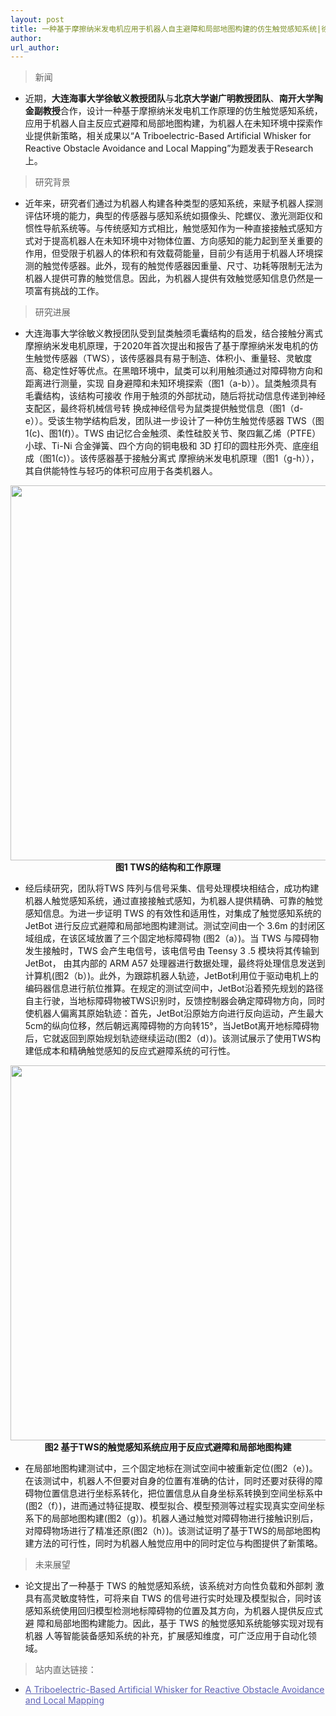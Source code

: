 ```yaml
---
layout: post
title: 一种基于摩擦纳米发电机应用于机器人自主避障和局部地图构建的仿生触觉感知系统|徐敏义、谢广明、陶金合作新进展
author: 
url_author: 
---
```


> 新闻

- 近期，**大连海事大学徐敏义教授团队**与**北京大学谢广明教授团队**、**南开大学陶金副教授**合作，设计一种基于摩擦纳米发电机工作原理的仿生触觉感知系统，应用于机器人自主反应式避障和局部地图构建，为机器人在未知环境中探索作业提供新策略，相关成果以“A Triboelectric-Based Artificial Whisker for Reactive Obstacle Avoidance and Local Mapping”为题发表于Research上。


> 研究背景

- 近年来，研究者们通过为机器人构建各种类型的感知系统，来赋予机器人探测评估环境的能力，典型的传感器与感知系统如摄像头、陀螺仪、激光测距仪和惯性导航系统等。与传统感知方式相比，触觉感知作为一种直接接触式感知方式对于提高机器人在未知环境中对物体位置、方向感知的能力起到至关重要的作用，但受限于机器人的体积和有效载荷能量，目前少有适用于机器人环境探测的触觉传感器。此外，现有的触觉传感器因重量、尺寸、功耗等限制无法为机器人提供可靠的触觉信息。因此，为机器人提供有效触觉感知信息仍然是一项富有挑战的工作。

> 研究进展

- 大连海事大学徐敏义教授团队受到鼠类触须毛囊结构的启发，结合接触分离式摩擦纳米发电机原理，于2020年首次提出和报告了基于摩擦纳米发电机的仿生触觉传感器（TWS），该传感器具有易于制造、体积小、重量轻、灵敏度高、稳定性好等优点。在黑暗环境中，鼠类可以利用触须通过对障碍物方向和距离进行测量，实现 自身避障和未知环境探索（图1（a-b））。鼠类触须具有毛囊结构，该结构可接收 作用于触须的外部扰动，随后将扰动信息传递到神经支配区，最终将机械信号转 换成神经信号为鼠类提供触觉信息（图1（d-e））。受该生物学结构启发，团队进一步设计了一种仿生触觉传感器 TWS（图1(c)、图1(f)）。TWS 由记忆合金触须、柔性硅胶关节、聚四氟乙烯（PTFE）小球、Ti-Ni 合金弹簧、四个方向的铜电极和 3D 打印的圆柱形外壳、底座组成（图1(c)）。该传感器基于接触分离式 摩擦纳米发电机原理（图1（g-h）），其自供能特性与轻巧的体积可应用于各类机器人。


<p style="text-align:center;" >
<img src="https://cdn.jsdelivr.net/gh/MSPSLab/lab_images/news/仿生触觉感知系统1.webp" style=" width:600px;"><b>图1  TWS的结构和工作原理</b>
</p>

- 经后续研究，团队将TWS 阵列与信号采集、信号处理模块相结合，成功构建机器人触觉感知系统，通过直接接触式感知，为机器人提供精确、可靠的触觉感知信息。为进一步证明 TWS 的有效性和适用性，对集成了触觉感知系统的JetBot 进行反应式避障和局部地图构建测试。测试空间由一个 3.6m 的封闭区域组成，在该区域放置了三个固定地标障碍物 (图2（a）)。当 TWS 与障碍物 发生接触时，TWS 会产生电信号，该电信号由 Teensy 3 .5 模块将其传输到 JetBot， 由其内部的 ARM A57 处理器进行数据处理，最终将处理信息发送到计算机(图2（b）)。此外，为跟踪机器人轨迹，JetBot利用位于驱动电机上的编码器信息进行航位推算。在规定的测试空间中，JetBot沿着预先规划的路径自主行驶，当地标障碍物被TWS识别时，反馈控制器会确定障碍物方向，同时使机器人偏离其原始轨迹：首先，JetBot沿原始方向进行反向运动，产生最大5cm的纵向位移，然后朝远离障碍物的方向转15°，当JetBot离开地标障碍物后，它就返回到原始规划轨迹继续运动(图2（d）)。该测试展示了使用TWS构建低成本和精确触觉感知的反应式避障系统的可行性。

<p style="text-align:center;" >
<img src="https://cdn.jsdelivr.net/gh/MSPSLab/lab_images/news/仿生触觉感知系统2.webp" style=" width:600px;">
<b>图2  基于TWS的触觉感知系统应用于反应式避障和局部地图构建
</b>
</p>

- 在局部地图构建测试中，三个固定地标在测试空间中被重新定位(图2（e）)。在该测试中，机器人不但要对自身的位置有准确的估计，同时还要对获得的障碍物位置信息进行坐标系转化，把位置信息从自身坐标系转换到空间坐标系中(图2（f）)，进而通过特征提取、模型拟合、模型预测等过程实现真实空间坐标系下的局部地图构建(图2（g）)。机器人通过触觉对障碍物进行接触识别后，对障碍物场进行了精准还原(图2（h）)。该测试证明了基于TWS的局部地图构建方法的可行性，同时为机器人触觉应用中的同时定位与构图提供了新策略。

> 未来展望

- 论文提出了一种基于 TWS 的触觉感知系统，该系统对方向性负载和外部刺 激具有高灵敏度特性，可将来自 TWS 的信号进行实时处理及模型拟合，同时该 感知系统使用回归模型检测地标障碍物的位置及其方向，为机器人提供反应式避 障和局部地图构建能力。因此，基于 TWS 的触觉感知系统能够实现对现有机器 人等智能装备感知系统的补充，扩展感知维度，可广泛应用于自动化领域。


> 站内直达链接：

- <a style="color: #5E63B6;" class="off" target="_blank" href="https://www.mspslab.cn/papers/A-Triboelectric-Based-Artificial-Whisker-for-Reactive-Obstacle-Avoidance-and-Local-Mapping/" rel="noopener noreferrer">A Triboelectric-Based Artificial Whisker for Reactive Obstacle Avoidance and Local Mapping</a>
